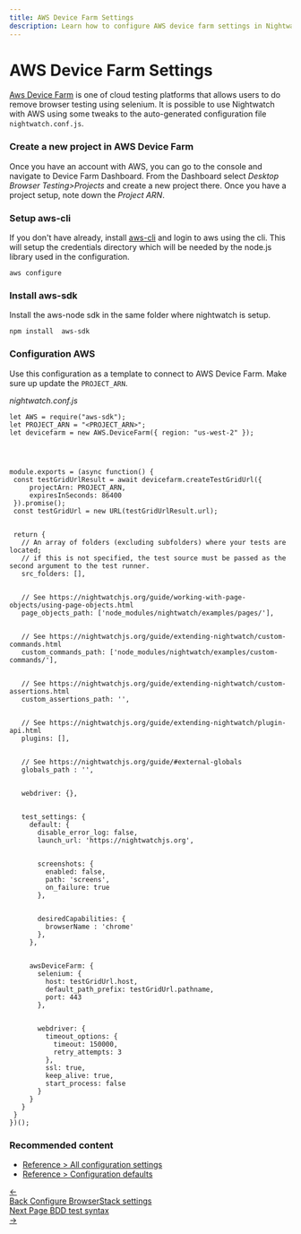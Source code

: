 ```yaml
---
title: AWS Device Farm Settings
description: Learn how to configure AWS device farm settings in Nightwatch
---
```


<div class="page-header"><h1>AWS Device Farm Settings</h1></div>

[Aws Device Farm][1] is one of cloud testing platforms that allows users to do remove browser testing using selenium. It is possible to use Nightwatch with AWS using some tweaks to the auto-generated configuration file  `nightwatch.conf.js`.

### Create a new project in AWS Device Farm
Once you have an account with AWS, you can go to the console and navigate to Device Farm Dashboard. From the Dashboard select *Desktop Browser Testing>Projects* and create a new project there. Once you have a project setup, note down the *Project ARN*.

### Setup aws-cli
If you don't have already, install [aws-cli](https://docs.aws.amazon.com/cli/latest/userguide/getting-started-install.html) and login to aws using the cli. This will setup the credentials directory which will be needed by the node.js library used in the configuration.
<pre class="line-numbers"><code class="language-bash">aws configure
</code></pre>

### Install aws-sdk
Install the aws-node sdk in the same folder where nightwatch is setup.
<pre class="line-numbers"><code class="language-bash">npm install  aws-sdk
</code></pre>

### Configuration AWS

Use this configuration as a template to connect to AWS Device Farm. Make sure up update the `PROJECT_ARN`.

<div class="sample-test">
<i>nightwatch.conf.js</i>
<pre class="line-numbers"><code class="language-javascript">let AWS = require("aws-sdk");
let PROJECT_ARN = "&lt;PROJECT_ARN&gt;";
let devicefarm = new AWS.DeviceFarm({ region: "us-west-2" });
<br>
<br>
module.exports = (async function() {
 const testGridUrlResult = await devicefarm.createTestGridUrl({
     projectArn: PROJECT_ARN,
     expiresInSeconds: 86400
 }).promise();
 const testGridUrl = new URL(testGridUrlResult.url);
 <br>
 return {
   // An array of folders (excluding subfolders) where your tests are located;
   // if this is not specified, the test source must be passed as the second argument to the test runner.
   src_folders: [],
   <br>
   // See https://nightwatchjs.org/guide/working-with-page-objects/using-page-objects.html
   page_objects_path: ['node_modules/nightwatch/examples/pages/'],
   <br>
   // See https://nightwatchjs.org/guide/extending-nightwatch/custom-commands.html
   custom_commands_path: ['node_modules/nightwatch/examples/custom-commands/'],
   <br>
   // See https://nightwatchjs.org/guide/extending-nightwatch/custom-assertions.html
   custom_assertions_path: '',
   <br>
   // See https://nightwatchjs.org/guide/extending-nightwatch/plugin-api.html
   plugins: [],
   <br>
   // See https://nightwatchjs.org/guide/#external-globals
   globals_path : '',
   <br>
   webdriver: {},
   <br>
   test_settings: {
     default: {
       disable_error_log: false,
       launch_url: 'https://nightwatchjs.org',
       <br>
       screenshots: {
         enabled: false,
         path: 'screens',
         on_failure: true
       },
       <br>
       desiredCapabilities: {
         browserName : 'chrome'
       },
     },
     <br>
     awsDeviceFarm: {
       selenium: {
         host: testGridUrl.host,
         default_path_prefix: testGridUrl.pathname,
         port: 443
       },
       <br>
       webdriver: {
         timeout_options: {
           timeout: 150000,
           retry_attempts: 3
         },
         ssl: true,
         keep_alive: true,
         start_process: false
       }
     }
   }
 }
})();
</code></pre>
</div>

[1]:    https://aws.amazon.com/device-farm/

### Recommended content
- [Reference > All configuration settings](https://nightwatchjs.org/guide/reference/settings.html)
- [Reference > Configuration defaults](https://nightwatchjs.org/guide/reference/defaults.html)

 <div class="doc-pagination pt-40">
  <div class="previous">
    <a href="/guide/configuration/browser-stack-settings.html">
      <span>←</span>
        <div class="d-flex flex-column">
          <span class="smallT">Back</span>
          <span class="bigT">Configure BrowserStack settings</span>
        </div>
    </a>
  </div>
  <div class="next">
    <a href="/guide/writing-tests/test-syntax-bdd.html">
        <div class="d-flex flex-column">
          <span class="smallT">Next Page</span>
          <span class="bigT">BDD test syntax</span>
        </div>
        <span>→</span>
    </a>
  </div>
</div>